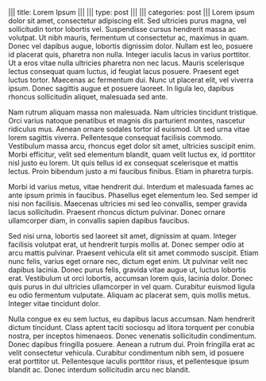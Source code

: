 ||| title: Lorem Ipsum |||
||| type: post |||
||| categories: post |||
Lorem ipsum dolor sit amet, consectetur adipiscing elit. Sed ultricies purus magna, vel sollicitudin tortor lobortis vel. Suspendisse cursus hendrerit massa ac volutpat. Ut nibh mauris, fermentum ut consectetur ac, maximus in quam. Donec vel dapibus augue, lobortis dignissim dolor. Nullam est leo, posuere id placerat quis, pharetra non nulla. Integer iaculis lacus in varius porttitor. Ut a eros vitae nulla ultricies pharetra non nec lacus. Mauris scelerisque lectus consequat quam luctus, id feugiat lacus posuere. Praesent eget luctus tortor. Maecenas ac fermentum dui. Nunc ut placerat elit, vel viverra ipsum. Donec sagittis augue et posuere laoreet. In ligula leo, dapibus rhoncus sollicitudin aliquet, malesuada sed ante.

Nam rutrum aliquam massa non malesuada. Nam ultricies tincidunt tristique. Orci varius natoque penatibus et magnis dis parturient montes, nascetur ridiculus mus. Aenean ornare sodales tortor id euismod. Ut sed urna vitae lorem sagittis viverra. Pellentesque consequat facilisis commodo. Vestibulum massa arcu, rhoncus eget dolor sit amet, ultricies suscipit enim. Morbi efficitur, velit sed elementum blandit, quam velit luctus ex, id porttitor nisl justo eu lorem. Ut quis tellus id ex consequat scelerisque et mattis lectus. Proin bibendum justo a mi faucibus finibus. Etiam in pharetra turpis.

Morbi id varius metus, vitae hendrerit dui. Interdum et malesuada fames ac ante ipsum primis in faucibus. Phasellus eget elementum leo. Sed semper id nisi non facilisis. Maecenas ultricies mi sed leo convallis, semper gravida lacus sollicitudin. Praesent rhoncus dictum pulvinar. Donec ornare ullamcorper diam, in convallis sapien dapibus faucibus.

Sed nisi urna, lobortis sed laoreet sit amet, dignissim at quam. Integer facilisis volutpat erat, ut hendrerit turpis mollis at. Donec semper odio at arcu mattis pulvinar. Praesent vehicula elit sit amet commodo suscipit. Etiam nunc felis, varius eget ornare nec, dictum eget enim. Ut pulvinar velit nec dapibus lacinia. Donec purus felis, gravida vitae augue ut, luctus lobortis erat. Vestibulum ut orci lobortis, accumsan lorem quis, lacinia dolor. Donec quis purus in dui ultricies ullamcorper in vel quam. Curabitur euismod ligula eu odio fermentum vulputate. Aliquam ac placerat sem, quis mollis metus. Integer vitae tincidunt dolor.

Nulla congue ex eu sem luctus, eu dapibus lacus accumsan. Nam hendrerit dictum tincidunt. Class aptent taciti sociosqu ad litora torquent per conubia nostra, per inceptos himenaeos. Donec venenatis sollicitudin condimentum. Donec dapibus fringilla posuere. Aenean a rutrum dui. Proin fringilla erat ac velit consectetur vehicula. Curabitur condimentum nibh sem, id posuere erat porttitor ut. Pellentesque iaculis porttitor risus, et pellentesque ipsum blandit ac. Donec interdum sollicitudin arcu nec blandit. 
